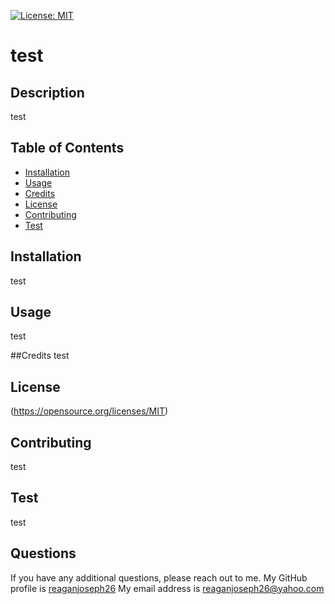 
  [![License: MIT](https://img.shields.io/badge/License-MIT-yellow.svg)]()

  # test 

  ## Description
  test

  ## Table of Contents
  * [Installation](#installation)
  * [Usage](#usage)
  * [Credits](#credits)
  * [License](#license)
  * [Contributing](#Contributing)
  * [Test](#test)
  

  ## Installation
  test

  ## Usage
  test

  ##Credits
  test

  ## License
  (https://opensource.org/licenses/MIT)
  

  ## Contributing 
  test

  ## Test
  test

  ## Questions
  If you have any additional questions, please reach out to me. 
  My GitHub profile is [reaganjoseph26](https://github.com/reaganjoseph26)
  My email address is reaganjoseph26@yahoo.com
  